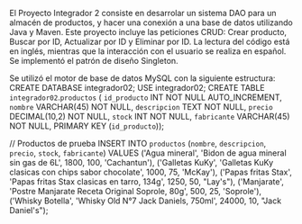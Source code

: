 El Proyecto Integrador 2 consiste en desarrolar un sistema DAO para un almacén de productos, y hacer una conexión a una base de datos utilizando Java y Maven.
Este proyecto incluye las peticiones CRUD: Crear producto, Buscar por ID, Actualizar por ID y Eliminar por ID.
La lectura del código está en inglés, mientras que la interacción con el usuario se realiza en español. 
Se implementó el patrón de diseño Singleton.

Se utilizó el motor de base de datos MySQL con la siguiente estructura:
CREATE DATABASE integrador02;
USE integrador02;
CREATE TABLE `integrador02`.`productos` (
  `id_producto` INT NOT NULL AUTO_INCREMENT,
  `nombre` VARCHAR(45) NOT NULL,
  `descripcion` TEXT NOT NULL,
  `precio` DECIMAL(10,2) NOT NULL,
  `stock` INT NOT NULL,
  `fabricante` VARCHAR(45) NOT NULL,
  PRIMARY KEY (`id_producto`));

// Productos de prueba
INSERT INTO `productos` (`nombre`, `descripcion`, `precio`, `stock`, `fabricante`)
VALUES
    ('Agua mineral', 'Bidon de agua mineral sin gas de 6L', 1800, 100, 'Cachantun'),
    ('Galletas KuKy', 'Galletas KuKy clasicas con chips sabor chocolate', 1000, 75, 'McKay'),
    ('Papas fritas Stax', 'Papas fritas Stax clasicas en tarro, 134g', 1250, 50, "Lay's"),
    ('Manjarate', 'Postre Manjarate Receta Original Soprole, 80g', 500, 25, 'Soprole'),
    ('Whisky Botella', 'Whisky Old N°7 Jack Daniels, 750ml', 24000, 10, "Jack Daniel's");
